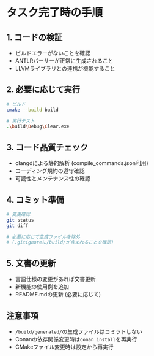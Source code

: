 # タスク完了時の手順

## 1. コードの検証
- ビルドエラーがないことを確認
- ANTLRパーサーが正常に生成されること
- LLVMライブラリとの連携が機能すること

## 2. 必要に応じて実行
```bash
# ビルド
cmake --build build

# 実行テスト
.\build\Debug\Clear.exe
```

## 3. コード品質チェック
- clangdによる静的解析 (compile_commands.json利用)
- コーディング規約の遵守確認
- 可読性とメンテナンス性の確認

## 4. コミット準備
```bash
# 変更確認
git status
git diff

# 必要に応じて生成ファイルを除外
# (.gitignoreに/build/が含まれることを確認)
```

## 5. 文書の更新
- 言語仕様の変更があれば文書更新
- 新機能の使用例を追加
- README.mdの更新 (必要に応じて)

## 注意事項
- `/build/generated/`の生成ファイルはコミットしない
- Conanの依存関係変更時は`conan install`を再実行
- CMakeファイル変更時は設定から再実行